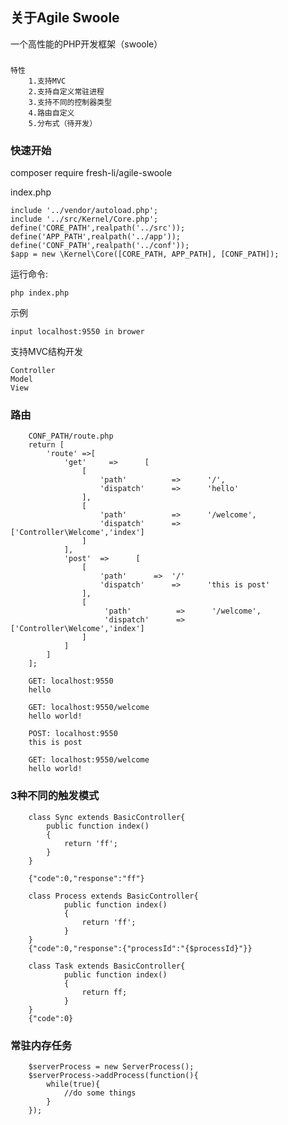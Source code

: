 ## 关于Agile Swoole

一个高性能的PHP开发框架（swoole）

###
    特性
        1.支持MVC
        2.支持自定义常驻进程
        3.支持不同的控制器类型
        4.路由自定义
        5.分布式（待开发）
        
### 快速开始
composer require fresh-li/agile-swoole

index.php
```
include '../vendor/autoload.php';
include '../src/Kernel/Core.php';
define('CORE_PATH',realpath('../src'));
define('APP_PATH',realpath('../app'));
define('CONF_PATH',realpath('../conf'));
$app = new \Kernel\Core([CORE_PATH, APP_PATH], [CONF_PATH]);
```

运行命令:

	php index.php

示例

	input localhost:9550 in brower

支持MVC结构开发

	Controller
	Model
	View
	
### 路由

```
    CONF_PATH/route.php
    return [
        'route' =>[
            'get'     =>      [
                [
                    'path'          =>      '/',
                    'dispatch'      =>      'hello'
                ],
                [
                    'path'          =>      '/welcome',
                    'dispatch'      =>      ['Controller\Welcome','index']      
                ]
            ],
            'post'  =>      [
                [
                    'path'      =>  '/'
                    'dispatch'      =>      'this is post'
                ],
                [
                     'path'          =>      '/welcome',
                     'dispatch'      =>      ['Controller\Welcome','index']      
                ]
            ]
        ]
    ];
    
    GET: localhost:9550
    hello
    
    GET: localhost:9550/welcome
    hello world!
    
    POST: localhost:9550
    this is post
    
    GET: localhost:9550/welcome
    hello world!
```

### 3种不同的触发模式
```
    class Sync extends BasicController{
        public function index()
        {
            return 'ff';
        }
    }
    
    {"code":0,"response":"ff"}
    
    class Process extends BasicController{
            public function index()
            {
                return 'ff';
            }
    }
    {"code":0,"response":{"processId":"{$processId}"}}
    
    class Task extends BasicController{
            public function index()
            {
                return ff;
            }
    }
    {"code":0}
```

### 常驻内存任务
    
```
    $serverProcess = new ServerProcess();
    $serverProcess->addProcess(function(){
        while(true){
            //do some things
        }
    });
```

